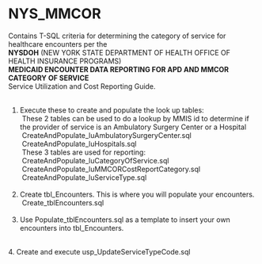 # NYS_MMCOR
Contains T-SQL criteria for determining the category of service for healthcare encounters per the <br/>
<b>NYSDOH</b> (NEW YORK STATE DEPARTMENT OF HEALTH OFFICE OF HEALTH INSURANCE PROGRAMS)<br/>
<b>MEDICAID ENCOUNTER DATA REPORTING FOR APD AND MMCOR CATEGORY OF SERVICE</b>
<br/>Service Utilization and Cost Reporting Guide.<br/>
<br/>
1. Execute these to create and populate the look up tables:<br/>
&nbsp;These 2 tables can be used to do a lookup by MMIS id to determine if the provider of service is an Ambulatory Surgery Center or a Hospital<br/>
&nbsp;CreateAndPopulate_luAmbulatorySurgeryCenter.sql<br/>
&nbsp;CreateAndPopulate_luHospitals.sql<br/>
&nbsp;These 3 tables are used for reporting:<br/>
&nbsp;CreateAndPopulate_luCategoryOfService.sql<br/>
&nbsp;CreateAndPopulate_luMMCORCostReportCategory.sql<br/>
&nbsp;CreateAndPopulate_luServiceType.sql<br/>
	<br/>
2. Create tbl_Encounters.  This is where you will populate your encounters.<br/>
&nbsp;Create_tblEncounters.sql<br/>
	<br/>
3. Use Populate_tblEncounters.sql as a template to insert your own encounters into tbl_Encounters.<br/>
<br/>
4. Create and execute usp_UpdateServiceTypeCode.sql<br/>
